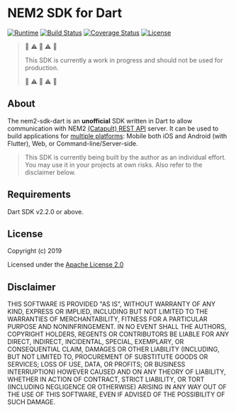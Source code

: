[comment]: # (Replace variables LANGUAGE_NAME, YEAR, LICENSE_NAME, CONTRIBUTORS, GITHUB_NICKNAME and complete Requirements and Installation sections)

# NEM2 SDK for Dart

[![Runtime](https://img.shields.io/badge/dart-%3E%3D2.2-brightgreen.svg)][dart-version]
[![Build Status](https://api.travis-ci.org/fajarvm/nem2-sdk-dart.svg?branch=dev)][travis-build]
[![Coverage Status](https://coveralls.io/repos/github/fajarvm/nem2-sdk-dart/badge.svg?branch=dev)][coveralls-build]
[![License](https://img.shields.io/badge/License-Apache%202.0-blue.svg)][apache-license]

> :construction: :warning: :rotating_light: :warning: :construction:
> 
> This SDK is currently a work in progress and should not be used for production.
> 
> :construction: :warning: :rotating_light: :warning: :construction:

## About
The nem2-sdk-dart is an **unofficial** SDK written in Dart to allow communication with NEM2 [(Catapult) REST API][nemtech-api] server. It can be used to build applications for [multiple platforms][dart-platforms]: Mobile both iOS and Android (with Flutter), Web, or Command-line/Server-side.

> This SDK is currently being built by the author as an individual effort. You may use it in your projects at own risks. Also refer to the disclaimer below.

## Requirements
Dart SDK v2.2.0 or above.

## License

Copyright (c) 2019

Licensed under the [Apache License 2.0](LICENSE)

## Disclaimer

THIS SOFTWARE IS PROVIDED "AS IS", WITHOUT WARRANTY OF ANY KIND, EXPRESS OR IMPLIED, INCLUDING BUT NOT LIMITED TO THE WARRANTIES OF MERCHANTABILITY, FITNESS FOR A PARTICULAR PURPOSE AND NONINFRINGEMENT. IN NO EVENT SHALL THE AUTHORS, COPYRIGHT HOLDERS, REGENTS OR CONTRIBUTORS BE LIABLE FOR ANY DIRECT, INDIRECT, INCIDENTAL, SPECIAL, EXEMPLARY, OR CONSEQUENTIAL CLAIM, DAMAGES OR OTHER LIABILITY (INCLUDING, BUT NOT LIMITED TO, PROCUREMENT OF SUBSTITUTE GOODS OR SERVICES; LOSS OF USE, DATA, OR PROFITS; OR BUSINESS INTERRUPTION) HOWEVER CAUSED AND ON ANY THEORY OF LIABILITY, WHETHER IN ACTION OF CONTRACT, STRICT LIABILITY, OR TORT (INCLUDING NEGLIGENCE OR OTHERWISE) ARISING IN ANY WAY OUT OF THE USE OF THIS SOFTWARE, EVEN IF ADVISED OF THE POSSIBILITY OF SUCH DAMAGE.

[self]: https://github.com/fajarvm/nem2-sdk-dart
[issues]: https://github.com/fajarvm/nem2-sdk-dart/issues
[sdk-ref]: http://fajarvm.github.io/nem2-sdk-dart

[apache-license]: https://opensource.org/licenses/Apache-2.0
[travis-build]: https://travis-ci.org/fajarvm/nem2-sdk-dart
[coveralls-build]: https://coveralls.io/github/fajarvm/nem2-sdk-dart?branch=dev

[dart-version]: https://api.dartlang.org/stable/2.2.0/index.html
[dart-platforms]: https://www.dartlang.org/guides/platforms
[nemtech-api]: https://nemtech.github.io/api.html
